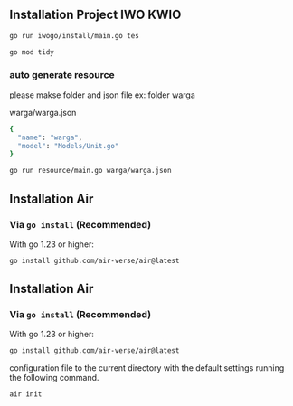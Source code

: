## Installation Project IWO KWIO


```bash
go run iwogo/install/main.go tes
```

```bash
go mod tidy
```

### auto generate resource

please makse folder and json file ex: folder warga

warga/warga.json
```bash
{
  "name": "warga",
  "model": "Models/Unit.go"
}
```

```bash
go run resource/main.go warga/warga.json
```

## Installation Air

### Via `go install` (Recommended)

With go 1.23 or higher:

```bash
go install github.com/air-verse/air@latest
```


## Installation Air

### Via `go install` (Recommended)

With go 1.23 or higher:

```bash
go install github.com/air-verse/air@latest
```

configuration file to the current directory with the default settings running the following command.

```shell
air init
```
